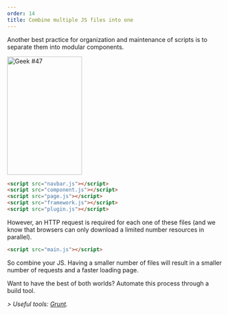 ```yaml
---
order: 14
title: Combine multiple JS files into one
---
```


Another best practice for organization and maintenance of scripts is to separate them into modular components.

<div class="img-right">
  <img id="geek-47" class="icos-geek" src="http://browserdiet.com/img/47.png" alt="Geek #47" width="174" height="275" />
</div>

```html
<script src="navbar.js"></script>
<script src="component.js"></script>
<script src="page.js"></script>
<script src="framework.js"></script>
<script src="plugin.js"></script>
```

However, an HTTP request is required for each one of these files (and we know that browsers can only download a limited number resources in parallel).

```html
<script src="main.js"></script>
```

So combine your JS. Having a smaller number of files will result in a smaller number of requests and a faster loading page.

Want to have the best of both worlds? Automate this process through a build tool.

*> Useful tools: [Grunt](http://gruntjs.com/).*